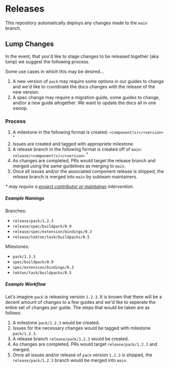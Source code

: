 # Releases

This repository automatically deploys any changes made to the `main` branch.

## Lump Changes

In the event, that you'd like to stage changes to be released together (aka lump) we suggest the following process.

Some use cases in which this may be desired...

1. A new version of `pack` may require some options in our guides to change and we'd like to coordinate the docs changes with the release of the new version.
2. A spec change may require a migration guide, some guides to change, and/or a new guide altogether. We want to update the docs all in one swoop.


### Process

1. A milestone in the following format is created: `<component(s)>/<version>` <sup>*</sup>
1. Issues are created and tagged with appropriete milestone.
1. A release branch in the following format is created off of `main`: `release/<component(s)>/<version>` <sup>*</sup>
1. As changes are completed, PRs would target the release branch and merged using the same guidelines as merging to `main`.
1. Once all issues and/or the associated component release is shipped, the release branch is merged into `main` by subteam maintainers.

_* may require a [project contributor or maintainer](https://github.com/buildpacks/community/blob/main/TEAMS.md) intervention._


##### Example Namings

Branches:

- `release/pack/1.2.3`
- `release/spec/buildpack/0.9`
- `release/spec/extension/bindings/0.3`
- `release/tekton/task/buildpacks/0.5`

Milestones:

- `pack/1.2.3`
- `spec/buildpack/0.9`
- `spec/extension/bindings/0.3`
- `tekton/task/buildpacks/0.5`


##### Example Workflow

Let's imagine `pack` is releasing version `1.2.3`. It is known that there will be a decent amount of changes to a few guides and we'd like to seperate the entire set of changes per guide. The steps that would be taken are as follows:

1. A milestone `pack/1.2.3` would be created.
1. Issues for the necessary changes would be tagged with milestone `pack/1.2.3`.
1. A release branch `release/pack/1.2.3` would be created.
1. As changes are completed, PRs would target `release/pack/1.2.3` and merged.
1. Once all issues and/or release of `pack` version `1.2.3` is shipped, the `release/pack/1.2.3` branch would be merged into `main`.
